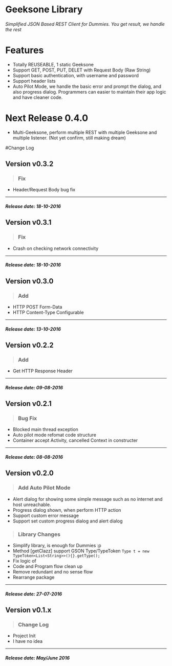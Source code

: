 # Geeksone Library
###### Simplified JSON Based REST Client for Dummies. You get result, we handle the rest

# Features
* Totally REUSEABLE, 1 static Geeksone
* Support GET, POST, PUT, DELET with Request Body (Raw String)
* Support basic authentication, with username and password
* Support header lists
* Auto Pilot Mode, we handle the basic error and prompt the dialog, and also progress dialog. Programmers can easier to maintain their app logic and have cleaner code.

# Next Release 0.4.0
* Multi-Geeksone, perform multiple REST with multiple Geeksone and multiple listener. (Not yet confirm, still making dream)

#Change Log
## Version v0.3.2

>### Fix
- Header/Request Body bug fix

---
##### Release date: 18-10-2016

## Version v0.3.1

>### Fix
- Crash on checking network connectivity

---
##### Release date: 18-10-2016

## Version v0.3.0

>### Add
- HTTP POST Form-Data
- HTTP Content-Type Configurable

---
##### Release date: 13-10-2016

## Version v0.2.2

>### Add
- Get HTTP Response Header

---
##### Release date: 09-08-2016

## Version v0.2.1

>### Bug Fix
- Blocked main thread exception
- Auto pilot mode refomat code structure
- Container accept Activity, cancelled Context in constructer

---
##### Release date: 08-08-2016


## Version v0.2.0

>### Add Auto Pilot Mode
* Alert dialog for showing some simple message such as no internet and host unreachable.
* Progress dialog shown, when perform HTTP action
* Support custom error message
* Support set custom progress dialog and alert dialog

>### Library Changes
* Simplify library, is enough for Dummies :p
* Method [getClazz] support GSON Type/TypeToken 
`Type t = new TypeToken<List<String>>(){}.getType();`
* Fix logic of 
* Code and Program flow clean up
* Remove redundant and no sense flow
* Rearrange package

---
##### Release date: 27-07-2016

## Version v0.1.x

>### Change Log
* Project Init
* I have no idea

---
##### Release date: May/June 2016